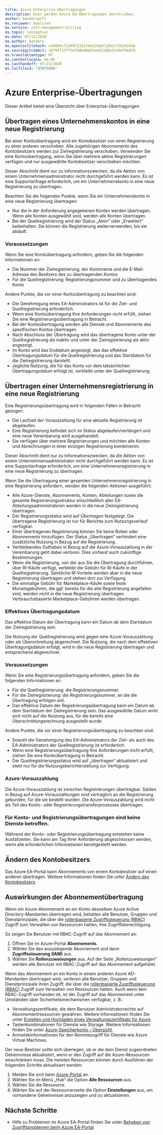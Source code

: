 ```yaml
---
title: Azure Enterprise-Übertragungen
description: Hier werden Azure EA-Übertragungen beschrieben.
author: bandersmsft
ms.reviewer: baolcsva
ms.service: cost-management-billing
ms.topic: conceptual
ms.date: 07/13/2020
ms.author: banders
ms.openlocfilehash: c49894c722897233afa6325def1d3e17562d2dab
ms.sourcegitcommit: 3d79f737ff34708b48dd2ae45100e2516af9ed78
ms.translationtype: HT
ms.contentlocale: de-DE
ms.lasthandoff: 07/23/2020
ms.locfileid: "87075098"
---
```

# <a name="azure-enterprise-transfers"></a>Azure Enterprise-Übertragungen

Dieser Artikel bietet eine Übersicht über Enterprise-Übertragungen.

## <a name="transfer-an-enterprise-account-to-a-new-enrollment"></a>Übertragen eines Unternehmenskontos in eine neue Registrierung

Bei einer Kontoübertragung wird ein Kontobesitzer von einer Registrierung zu einer anderen verschoben. Alle zugehörigen Abonnements des Kontobesitzers werden zur Zielregistrierung verschoben. Verwenden Sie eine Kontoübertragung, wenn Sie über mehrere aktive Registrierungen verfügen und nur ausgewählte Kontobesitzer verschieben möchten.

Dieser Abschnitt dient nur zu Informationszwecken, da die Aktion von einem Unternehmensadministrator nicht durchgeführt werden kann. Es ist eine Supportanfrage erforderlich, um ein Unternehmenskonto in eine neue Registrierung zu übertragen.

Beachten Sie die folgenden Punkte, wenn Sie ein Unternehmenskonto in eine neue Registrierung übertragen:

- Nur die in der Anforderung angegebenen Konten werden übertragen. Wenn alle Konten ausgewählt sind, werden alle Konten übertragen.
- Bei der Quellregistrierung wird der Status „Aktiv“ oder „Erweitert“ beibehalten. Sie können die Registrierung weiterverwenden, bis sie abläuft.

### <a name="prerequisites"></a>Voraussetzungen

Wenn Sie eine Kontoübertragung anfordern, geben Sie die folgenden Informationen an:

- Die Nummer der Zielregistrierung, der Kontoname und die E-Mail-Adresse des Besitzers des zu übertragenden Kontos
- Für die Quellregistrierung: Registrierungsnummer und zu übertragendes Konto

Andere Punkte, die vor einer Kontoübertragung zu beachten sind:

- Die Genehmigung eines EA-Administrators ist für die Ziel- und Quellregistrierung erforderlich.
- Wenn eine Kontoübertragung Ihre Anforderungen nicht erfüllt, ziehen Sie eine Registrierungsübertragung in Betracht.
- Bei der Kontoübertragung werden alle Dienste und Abonnements des spezifischen Kontos übertragen.
- Nach Abschluss der Übertragung wird das übertragene Konto unter der Quellregistrierung als inaktiv und unter der Zielregistrierung als aktiv angezeigt.
- Im Konto wird das Enddatum angezeigt, das das effektive Übertragungsdatum für die Quellregistrierung und das Startdatum für die Zielregistrierung darstellt.
- Jegliche Nutzung, die für das Konto vor dem tatsächlichen Übertragungsdatum erfolgt ist, verbleibt unter der Quellregistrierung.

## <a name="transfer-enterprise-enrollment-to-a-new-one"></a>Übertragen einer Unternehmensregistrierung in eine neue Registrierung

Eine Registrierungsübertragung wird in folgenden Fällen in Betracht gezogen:

- Die Laufzeit der Vorauszahlung für eine aktuelle Registrierung ist abgelaufen.
- Eine Registrierung befindet sich im Status abgelaufen/verlängert und eine neue Vereinbarung wird ausgehandelt.
- Sie verfügen über mehrere Registrierungen und möchten alle Konten und Abrechnungen in einer einzigen Registrierung kombinieren.

Dieser Abschnitt dient nur zu Informationszwecken, da die Aktion von einem Unternehmensadministrator nicht durchgeführt werden kann. Es ist eine Supportanfrage erforderlich, um eine Unternehmensregistrierung in eine neue Registrierung zu übertragen.

Wenn Sie die Übertragung einer gesamten Unternehmensregistrierung in eine Registrierung anfordern, werden die folgenden Aktionen ausgeführt:

- Alle Azure-Dienste, Abonnements, Konten, Abteilungen sowie die gesamte Registrierungsstruktur einschließlich aller EA-Abteilungsadministratoren werden in die neue Zielregistrierung übertragen.
- Der Registrierungsstatus wird auf _Übertragen_ festgelegt. Die übertragene Registrierung ist nur für Berichte zum Nutzungsverlauf verfügbar.
- Einer übertragenen Registrierung können Sie keine Rollen oder Abonnements hinzufügen. Der Status „Übertragen“ verhindert eine zusätzliche Nutzung in Bezug auf die Registrierung.
- Verbleibendes Guthaben in Bezug auf die Azure-Vorauszahlung in der Vereinbarung geht dabei verloren. Dies umfasst auch zukünftige Bestimmungen.
-    Wenn die Registrierung, von der aus Sie die Übertragung durchführen, über RI-Käufe verfügt, verbleibt die Gebühr für RI-Käufe in der Quellregistrierung. Sämtliche RI-Vorteile werden aber in die neue Registrierung übertragen und stehen dort zur Verfügung.
-    Die einmalige Gebühr für Marketplace-Käufe sowie feste Monatsgebühren, die ggf. bereits für die alte Registrierung angefallen sind, werden nicht in die neue Registrierung übertragen. Verbrauchsbasierte Marketplace-Gebühren werden übertragen.

### <a name="effective-transfer-date"></a>Effektives Übertragungsdatum

Das effektive Datum der Übertragung kann ein Datum ab dem Startdatum der Zielregistrierung sein.

Die Nutzung der Quellregistrierung wird gegen eine Azure-Vorauszahlung oder als Überschreitung abgerechnet. Die Nutzung, die nach dem effektiven Übertragungsdatum erfolgt, wird in die neue Registrierung übertragen und entsprechend abgerechnet.

### <a name="prerequisites"></a>Voraussetzungen

Wenn Sie eine Registrierungsübertragung anfordern, geben Sie die folgenden Informationen an:

- Für die Quellregistrierung: die Registrierungsnummer.
- Für die Zielregistrierung: die Registrierungsnummer, an die die Übertragung erfolgen soll.
- Das effektive Datum der Registrierungsübertragung kann ein Datum ab dem Startdatum der Zielregistrierung sein. Das ausgewählte Datum wirkt sich nicht auf die Nutzung aus, für die bereits eine Überschreitungsrechnung ausgestellt wurde.

Andere Punkte, die vor einer Registrierungsübertragung zu beachten sind:

- Sowohl die Genehmigung des EA-Administrators der Ziel- als auch des EA-Administrators der Quellregistrierung ist erforderlich.
- Wenn eine Registrierungsübertragung Ihre Anforderungen nicht erfüllt, ziehen Sie eine Kontoübertragung in Betracht.
- Der Quellregistrierungsstatus wird auf „übertragen“ aktualisiert und steht nur für die Nutzungsberichterstellung zur Verfügung.

### <a name="azure-prepayment"></a>Azure-Vorauszahlung

Die Azure-Vorauszahlung ist zwischen Registrierungen übertragbar. Salden in Bezug auf Azure-Vorauszahlungen sind vertraglich an die Registrierung gebunden, für die sie bestellt wurden. Die Azure-Vorauszahlung wird nicht als Teil des Konto- oder Registrierungstransferprozesses übertragen.

### <a name="no-services-affected-for-account-and-enrollment-transfers"></a>Für Konto- und Registrierungsübertragungen sind keine Dienste betroffen.

Während der Konto- oder Registrierungsübertragung entstehen keine Ausfallzeiten. Sie kann am Tag Ihrer Anforderung abgeschlossen werden, wenn alle erforderlichen Informationen bereitgestellt werden.

## <a name="change-account-owner"></a>Ändern des Kontobesitzers

Das Azure EA-Portal kann Abonnements von einem Kontobesitzer auf einen anderen übertragen. Weitere Informationen finden Sie unter [Ändern des Kontobesitzers](ea-portal-get-started.md#change-account-owner).

## <a name="subscription-transfer-effects"></a>Auswirkungen der Abonnementübertragung

Wenn ein Azure-Abonnement an ein Konto desselben Azure Active Directory-Mandanten übertragen wird, behalten alle Benutzer, Gruppen und Dienstprinzipale, die über die [rollenbasierte Zugriffssteuerung (RBAC)](../../role-based-access-control/overview.md) Zugriff zum Verwalten von Ressourcen hatten, ihre Zugriffsberechtigung.

So zeigen Sie Benutzer mit RBAC-Zugriff auf das Abonnement an:

1. Öffnen Sie im Azure-Portal **Abonnements**.
2. Wählen Sie das anzuzeigende Abonnement und dann **Zugriffssteuerung (IAM)** aus.
3. Wählen Sie **Rollenzuweisungen** aus. Auf der Seite „Rollenzuweisungen“ werden alle Benutzer mit RBAC-Zugriff auf das Abonnement aufgelistet.

Wenn das Abonnement an ein Konto in einem anderen Azure AD-Mandanten übertragen wird, _verlieren_ alle Benutzer, Gruppen und Dienstprinzipale ihren Zugriff, die über die [rollenbasierte Zugriffssteuerung (RBAC)](../../role-based-access-control/overview.md) Zugriff zum Verwalten von Ressourcen hatten. Auch wenn kein RBAC-Zugriff vorhanden ist, ist der Zugriff auf das Abonnement unter Umständen über Sicherheitsmechanismen verfügbar, z. B.:

- Verwaltungszertifikate, die dem Benutzer Administratorrechte auf Abonnementressourcen gewähren. Weitere Informationen finden Sie unter [Erstellen und Hochladen eines Verwaltungszertifikats für Azure](../../cloud-services/cloud-services-certs-create.md).
- Tastenkombinationen für Dienste wie Storage. Weitere Informationen finden Sie unter [Azure-Speicherkonto – Übersicht](../../storage/common/storage-account-overview.md).
- Anmeldeinformationen für den Remotezugriff für Dienste wie Azure Virtual Machines.

Der neue Besitzer sollte sich überlegen, ob er die dem Dienst zugeordneten Geheimnisse aktualisiert, wenn er den Zugriff auf die Azure-Ressourcen einschränken muss. Die meisten Ressourcen können durch Ausführen der folgenden Schritte aktualisiert werden:

1. Melden Sie sich beim [Azure-Portal](https://portal.azure.com/) an.
2. Wählen Sie im Menü „Hub“ die Option **Alle Ressourcen** aus.
3. Wählen Sie die Ressource.
4. Wählen Sie auf der Ressourcenseite die Option **Einstellungen** aus, um vorhandene Geheimnisse anzuzeigen und zu aktualisieren.

## <a name="next-steps"></a>Nächste Schritte

- Hilfe zu Problemen im Azure EA-Portal finden Sie unter [Beheben von Zugriffsproblemen beim Azure EA-Portal](ea-portal-troubleshoot.md).